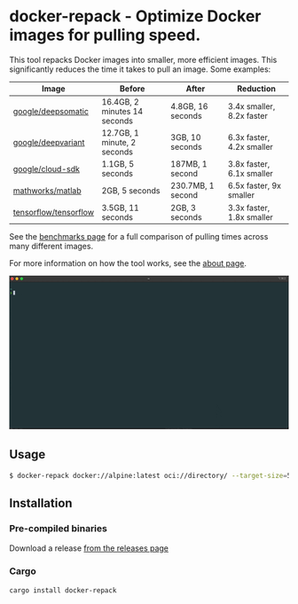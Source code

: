 # docker-repack - Optimize Docker images for pulling speed.

This tool repacks Docker images into smaller, more efficient images. This significantly reduces the time it takes to
pull an image. Some examples:

| Image                                                                           | Before                       | After             | Reduction                 |
|---------------------------------------------------------------------------------|------------------------------|-------------------|---------------------------|
| [google/deepsomatic](https://registry.hub.docker.com/r/google/deepsomatic/tags) | 16.4GB, 2 minutes 14 seconds | 4.8GB, 16 seconds | 3.4x smaller, 8.2x faster |
| [google/deepvariant](https://hub.docker.com/r/google/deepvariant/tags)          | 12.7GB, 1 minute, 2 seconds  | 3GB, 10 seconds   | 6.3x faster, 4.2x smaller |
| [google/cloud-sdk](https://registry.hub.docker.com/r/google/cloud-sdk/tags)     | 1.1GB, 5 seconds             | 187MB, 1 second   | 3.8x faster, 6.1x smaller |
| [mathworks/matlab](https://hub.docker.com/r/mathworks/matlab/tags)              | 2GB, 5 seconds               | 230.7MB, 1 second | 6.5x faster, 9x smaller   |
| [tensorflow/tensorflow](https://hub.docker.com/r/tensorflow/tensorflow/tags)    | 3.5GB, 11 seconds            | 2GB, 3 seconds    | 3.3x faster, 1.8x smaller |

See the [benchmarks page](https://orf.github.io/docker-repack/benchmarks/) for a full comparison of pulling times across
many different images.

For more information on how the tool works, see the [about page](docs/about.md).

![](./docs/preview.gif)

## Usage

```bash
$ docker-repack docker://alpine:latest oci://directory/ --target-size=50MB
```

## Installation

### Pre-compiled binaries

Download a release [from the releases page](https://github.com/orf/docker-repack/releases)

### Cargo

```bash
cargo install docker-repack
````

